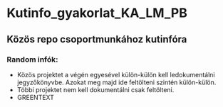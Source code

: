 # Kutinfo_gyakorlat_KA_LM_PB
## Közös repo csoportmunkához kutinfóra

### Random infók:
- Közös projektet a végén egyesével külön-külön kell ledokumentálni jegyzőkönyvbe. Azokat meg majd ide feltölteni szintén külön-külön.
- Többi projektet nem kell dokumentálni csak feltölteni.
- GREENTEXT

